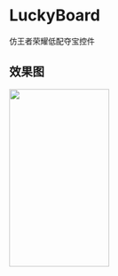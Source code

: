 # LuckyBoard
仿王者荣耀低配夺宝控件
## 效果图
<img src="https://github.com/luozhanming/LuckyBoard/blob/master/GIF_20180409_110725.gif" width="180px" height="320px"/>

#
